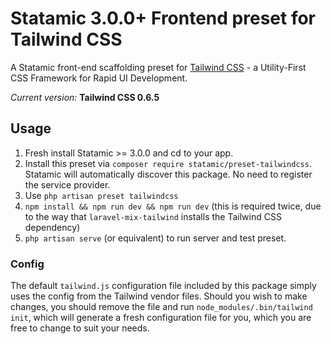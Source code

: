 # Statamic 3.0.0+ Frontend preset for Tailwind CSS

A Statamic front-end scaffolding preset for [Tailwind CSS](https://tailwindcss.com) - a Utility-First CSS Framework for Rapid UI Development.

*Current version:* **Tailwind CSS 0.6.5**

## Usage

1. Fresh install Statamic >= 3.0.0 and cd to your app.
2. Install this preset via `composer require statamic/preset-tailwindcss`. Statamic will automatically discover this package. No need to register the service provider.
3. Use `php artisan preset tailwindcss`
4. `npm install && npm run dev && npm run dev` (this is required twice, due to the way that `laravel-mix-tailwind` installs the Tailwind CSS dependency)
5. `php artisan serve` (or equivalent) to run server and test preset.

### Config

The default `tailwind.js` configuration file included by this package simply uses the config from the Tailwind vendor files. Should you wish to make changes, you should remove the file and run `node_modules/.bin/tailwind init`, which will generate a fresh configuration file for you, which you are free to change to suit your needs.
